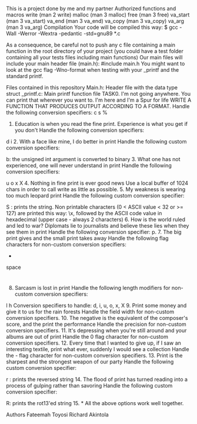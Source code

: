 This is a project done by me and my partner
Authorized functions and macros
write (man 2 write)
malloc (man 3 malloc)
free (man 3 free)
va_start (man 3 va_start)
va_end (man 3 va_end)
va_copy (man 3 va_copy)
va_arg (man 3 va_arg)
Compilation
Your code will be compiled this way:
$ gcc -Wall -Werror -Wextra -pedantic -std=gnu89 *.c

As a consequence, be careful not to push any c file containing a main function in the root directory of your project (you could have a test folder containing all your tests files including main functions)
Our main files will include your main header file (main.h): #include main.h
You might want to look at the gcc flag -Wno-format when testing with your _printf and the standard printf.

Files contained in this repository
Main.h: Header file with the data type struct
_printf.c:  Main printf function file
TASK0. I'm not going anywhere. You can print that wherever you want to. I'm here and I'm a Spur for life
WRITE A FUNCTION THAT PRODUCES OUTPUT ACCORDING TO A FORMAT.
Handle the following conversion specifiers:
c
s
%
1. Education is when you read the fine print. Experience is what you get if you don't
Handle the following conversion specifiers:

d
i
2. With a face like mine, I do better in print
Handle the following custom conversion specifiers:

b: the unsigned int argument is converted to binary
3. What one has not experienced, one will never understand in print
Handle the following conversion specifiers:

u
o
x
X
4. Nothing in fine print is ever good news
Use a local buffer of 1024 chars in order to call write as little as possible.
5. My weakness is wearing too much leopard print
Handle the following custom conversion specifier:

S : prints the string.
Non printable characters (0 < ASCII value < 32 or >= 127) are printed this way: \x, followed by the ASCII code value in hexadecimal (upper case - always 2 characters)
6. How is the world ruled and led to war? Diplomats lie to journalists and believe these lies when they see them in print
Handle the following conversion specifier: p.
7. The big print gives and the small print takes away
Handle the following flag characters for non-custom conversion specifiers:

+
space
#
8. Sarcasm is lost in print
Handle the following length modifiers for non-custom conversion specifiers:

l
h
Conversion specifiers to handle: d, i, u, o, x, X
9. Print some money and give it to us for the rain forests
Handle the field width for non-custom conversion specifiers.
10. The negative is the equivalent of the composer's score, and the print the performance
Handle the precision for non-custom conversion specifiers.
11. It's depressing when you're still around and your albums are out of print
Handle the 0 flag character for non-custom conversion specifiers.
12. Every time that I wanted to give up, if I saw an interesting textile, print what ever, suddenly I would see a collection
Handle the - flag character for non-custom conversion specifiers.
13. Print is the sharpest and the strongest weapon of our party
Handle the following custom conversion specifier:

r : prints the reversed string
14. The flood of print has turned reading into a process of gulping rather than savoring
Handle the following custom conversion specifier:

R: prints the rot13'ed string
15. *
All the above options work well together.

Authors
Fateemah Toyosi
Richard Akintola
